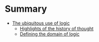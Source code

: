 # Summary

* [The ubiquitous use of logic](chapter1/README.md)
    * [Highlights of the history of thought](chapter1/01.history.md)
    * [Defining the domain of logic](chapter1/02.domain.md)
